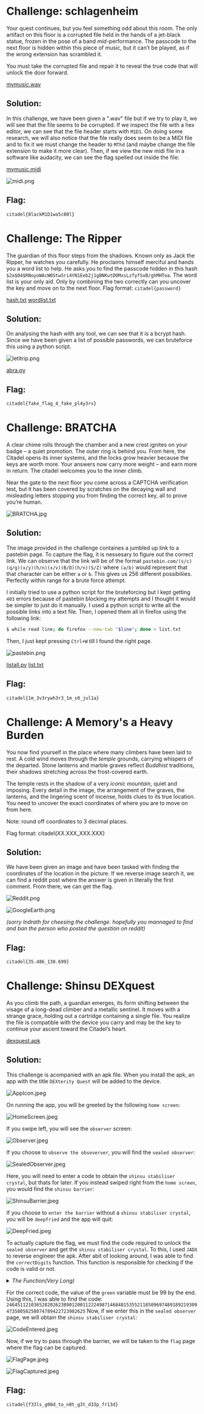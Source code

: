 
# Challenge: schlagenheim

Your quest continues, but you feel something odd about this room. The only artifact on this floor is a corrupted file held in the hands of a jet-black statue, frozen in the pose of a band *mid*-performance. The passcode to the next floor is hidden within this piece of music, but it can’t be played, as if the wrong extension has scrambled it.

You must take the corrupted file and repair it to reveal the true code that will unlock the door forward.

[mymusic.wav](schlagenheim/mymusic.wav)

## Solution:

In this challenge, we have been given a ".wav" file but if we try to play it, we will see that the file seems to be corrupted. If we inspect the file with a hex editor, we can see that the file header starts with `M1D1`. On doing some research, we will also notice that the file really does seem to be a MIDI file and to fix it we must change the header to `MThd` (and maybe change the file extension to make it more clear). Then, if we view the new midi file in a software like audacity, we can see the flag spelled out inside the file:

[mymusic.midi](schlagenheim/mymusic.midi)

![midi.png](schlagenheim/midi.png)

## Flag: 

```
citadel{8lackM1D1wa5c00l}
```

# Challenge: The Ripper

The guardian of this floor steps from the shadows. Known only as Jack the Ripper, he watches you carefully. He proclaims himself merciful and hands you a word list to help.
He asks you to find the passcode hidden in this hash `$2a$04$RNoyoWAcW0StwSri4YN1Eeb2j1gBNKutDOMxsLzfyfSvB/ghMHToa`. The word list is your only aid. Only by combining the two correctly can you uncover the key and move on to the next floor. Flag format: `citadel{password}`

[hash.txt](The_Ripper/hash.txt)
[wordlist.txt](The_Ripper/wordlist.txt)

## Solution:

On analysing the hash with any tool, we can see that it is a bcrypt hash. Since we  have been given a list of possible passwords, we can bruteforce this using a python script.

![letitrip.png](The_Ripper/letitrip.png)

[abra.py](The_Ripper/abra.py)

## Flag: 

```
citadel{fake_flag_4_fake_pl4y3rs}
```

# Challenge: BRATCHA

A clear chime rolls through the chamber and a new crest ignites on your badge – a quiet promotion. The outer ring is behind you. From here, the Citadel opens its inner systems, and the locks grow heavier because the keys are worth more. Your answers now carry more weight – and earn more in return. The citadel welcomes you to the inner climb.

Near the gate to the next floor you come across a CAPTCHA verification test, but it has been covered by scratches on the decaying wall and misleading letters stopping you from finding the correct key, all to prove you’re human.

![BRATCHA.jpg](BRATCHA/BRATCHA.jpg)

## Solution:

The image provided in the challenge containes a jumbled up link to a pastebin page. To capture the flag, it is nessesary to figure out the correct link. We can observe that the link will be of the format `pastebin.com/(s/c)(q/g)(x/y)(h/n)(x/v)(B/D)(h/n)(S/Z)` where `(a/b)` would represent that that character can be either `a` or `b`. This gives us 256 different possibiliies. Perfectly within range for a brute force attempt.

I initially tried to use a python script for the bruteforcing but I kept getting `403` errors because of pastebin blocking my attempts and I thought it would be simpler to just do it manually. I used a python script to write all the possible links into a text file. Then, I opened them all in firefox using the following link:

```sh
$ while read line; do firefox --new-tab "$line"; done < list.txt
```

Then, I just kept pressing `Ctrl+W` till I found the right page.

![pastebin.png](BRATCHA/pastebin.png)

[listall.py](BRATCHA/listall.py)
[list.txt](BRATCHA/link.txt)

## Flag: 

```
citadel{1m_3v3rywh3r3_1m_s0_jul1a}
```

# Challenge: A Memory's a Heavy Burden

You now find yourself in the place where many climbers have been laid to rest. A cold wind moves through the *temple* grounds, carrying whispers of the departed. Stone lanterns and marble graves reflect *Buddhist* traditions, their shadows stretching across the frost-covered earth.

The temple rests in the shadow of a very *iconic mountain*, quiet and imposing. Every detail in the image, the arrangement of the graves, the lanterns, and the lingering scent of incense, holds clues to its true location. You need to uncover the exact coordinates of where you are to move on from here.

Note: round off coordinates to 3 decimal places.

Flag format: citadel{XX.XXX_XXX.XXX}

## Solution:

We have been given an image and have been tasked with finding the coordinates of the location in the picture. If we reverse image search it, we can find a reddit post where the answer is given in literally the first comment. From there, we can get the flag.

![Reddit.png](Shinsu_DEXquest/Reddit.png)

![GoogleEarth.png](Shinsu_DEXquest/GoogleEarth.png)

*(sorry Indrath for cheesing the challenge. hopefully you mannaged to find and ban the person who posted the question on reddit)*

## Flag: 

```
citadel{35.486_138.699}
```


# Challenge: Shinsu DEXquest

As you climb the path, a guardian emerges, its form shifting between the visage of a long-dead climber and a metallic sentinel. It moves with a strange grace, holding out a cartridge containing a single file. You realize the file is compatible with the device you carry and may be the key to continue your ascent toward the Citadel’s heart.

[dexquest.apk](Shinsu_DEXquest/dexquest.apk)

## Solution:

This challenge is acompanied with an apk file. When you install the apk, an app with the title `DEXterity Quest` will be added to the device.

![AppIcon.jpeg](Shinsu_DEXquest/0AppIcon.jpeg)

On running the app, you will be greeted by the following `home screen`:

![HomeScreen.jpeg](Shinsu_DEXquest/1HomeScreen.jpeg)

If you swipe left, you will see the `observer` screen:

![Observer.jpeg](Shinsu_DEXquest/2Observer.jpeg)

If you choose to `observe the obseverver`, you will find the `sealed observer`:

![SealedObserver.jpeg](Shinsu_DEXquest/3SealedObserver.jpeg)

Here, you will need to enter a code to obtain the `shinsu stabiliser crystal`, but thats for later. If you instead swiped right from the `home screen`, you would find the `shinsu barrier`:

![ShinsuBarrier.jpeg](Shinsu_DEXquest/4ShinsuBarrier.jpeg)

If you choose to `enter the barrier` without a `shinsu stabiliser crystal`, you will be `deepfried` and the app will quit:

![DeepFried.jpeg](Shinsu_DEXquest/5DeepFried.jpeg)

To actually capture the flag, we must find the code required to unlock the `sealed observer` and get the `shinsu stabiliser crystal`. To this, I used `JADX` to reverse engineer the apk. After abit of looking around, I was able to find the `correctDigits` function. This function is responsible for checking if the code is valid or not.

<details closed>
<summary><i>The Function(Very Long)</i></summary>

```java
private final int correctDigits(String input) {
    String num = StringsKt.padStart(input, 99, '0');
    EditText editText = this.inputNum;
    if (editText != null) {
        editText.setText(num);
    }
    int green = 0;
    if (num.charAt(8) == '1') {
        green = 0 + 1;
    }
    if (num.charAt(25) == '2') {
        green++;
    }
    if (num.charAt(81) == '0') {
        green++;
    }
    if (num.charAt(47) == '5') {
        green++;
    }
    if (num.charAt(35) == '8') {
        green++;
    }
    if (num.charAt(0) == '2') {
        green++;
    }
    if (num.charAt(53) == '0') {
        green++;
    }
    if (num.charAt(74) == '8') {
        green++;
    }
    if (num.charAt(67) == '3') {
        green++;
    }
    if (num.charAt(49) == '1') {
        green++;
    }
    if (num.charAt(7) == '2') {
        green++;
    }
    if (num.charAt(78) == '2') {
        green++;
    }
    if (num.charAt(46) == '5') {
        green++;
    }
    if (num.charAt(9) == '0') {
        green++;
    }
    if (num.charAt(20) == '3') {
        green++;
    }
    if (num.charAt(91) == '2') {
        green++;
    }
    if (num.charAt(85) == '8') {
        green++;
    }
    if (num.charAt(15) == '2') {
        green++;
    }
    if (num.charAt(57) == '7') {
        green++;
    }
    if (num.charAt(66) == '9') {
        green++;
    }
    if (num.charAt(31) == '2') {
        green++;
    }
    if (num.charAt(14) == '8') {
        green++;
    }
    if (num.charAt(34) == '9') {
        green++;
    }
    if (num.charAt(58) == '4') {
        green++;
    }
    if (num.charAt(69) == '9') {
        green++;
    }
    if (num.charAt(30) == '2') {
        green++;
    }
    if (num.charAt(37) == '1') {
        green++;
    }
    if (num.charAt(95) == '2') {
        green++;
    }
    if (num.charAt(32) == '2') {
        green++;
    }
    if (num.charAt(50) == '1') {
        green++;
    }
    if (num.charAt(80) == '8') {
        green++;
    }
    if (num.charAt(86) == '9') {
        green++;
    }
    if (num.charAt(63) == '9') {
        green++;
    }
    if (num.charAt(64) == '2') {
        green++;
    }
    if (num.charAt(79) == '5') {
        green++;
    }
    if (num.charAt(98) == '5') {
        green++;
    }
    if (num.charAt(90) == '7') {
        green++;
    }
    if (num.charAt(92) == '3') {
        green++;
    }
    if (num.charAt(72) == '3') {
        green++;
    }
    if (num.charAt(13) == '2') {
        green++;
    }
    if (num.charAt(28) == '1') {
        green++;
    }
    if (num.charAt(11) == '6') {
        green++;
    }
    if (num.charAt(70) == '4') {
        green++;
    }
    if (num.charAt(17) == '2') {
        green++;
    }
    if (num.charAt(21) == '8') {
        green++;
    }
    if (num.charAt(96) == '6') {
        green++;
    }
    if (num.charAt(82) == '7') {
        green++;
    }
    if (num.charAt(44) == '5') {
        green++;
    }
    if (num.charAt(71) == '7') {
        green++;
    }
    if (num.charAt(51) == '8') {
        green++;
    }
    if (num.charAt(19) == '2') {
        green++;
    }
    if (num.charAt(83) == '4') {
        green++;
    }
    if (num.charAt(41) == '4') {
        green++;
    }
    if (num.charAt(52) == '5') {
        green++;
    }
    if (num.charAt(76) == '5') {
        green++;
    }
    if (num.charAt(48) == '2') {
        green++;
    }
    if (num.charAt(26) == '0') {
        green++;
    }
    if (num.charAt(55) == '6') {
        green++;
    }
    if (num.charAt(56) == '9') {
        green++;
    }
    if (num.charAt(16) == '0') {
        green++;
    }
    if (num.charAt(6) == '1') {
        green++;
    }
    if (num.charAt(12) == '5') {
        green++;
    }
    if (num.charAt(27) == '0') {
        green++;
    }
    if (num.charAt(97) == '2') {
        green++;
    }
    if (num.charAt(62) == '8') {
        green++;
    }
    if (num.charAt(45) == '3') {
        green++;
    }
    if (num.charAt(29) == '1') {
        green++;
    }
    if (num.charAt(39) == '6') {
        green++;
    }
    if (num.charAt(42) == '8') {
        green++;
    }
    if (num.charAt(18) == '6') {
        green++;
    }
    if (num.charAt(2) == '6') {
        green++;
    }
    if (num.charAt(1) == '4') {
        green++;
    }
    if (num.charAt(89) == '2') {
        green++;
    }
    if (num.charAt(24) == '1') {
        green++;
    }
    if (num.charAt(54) == '9') {
        green++;
    }
    if (num.charAt(61) == '1') {
        green++;
    }
    if (num.charAt(65) == '1') {
        green++;
    }
    if (num.charAt(4) == '5') {
        green++;
    }
    if (num.charAt(38) == '4') {
        green++;
    }
    if (num.charAt(36) == '7') {
        green++;
    }
    if (num.charAt(40) == '8') {
        green++;
    }
    if (num.charAt(75) == '0') {
        green++;
    }
    if (num.charAt(94) == '8') {
        green++;
    }
    if (num.charAt(23) == '0') {
        green++;
    }
    if (num.charAt(33) == '4') {
        green++;
    }
    if (num.charAt(5) == '1') {
        green++;
    }
    if (num.charAt(87) == '4') {
        green++;
    }
    if (num.charAt(68) == '0') {
        green++;
    }
    if (num.charAt(60) == '9') {
        green++;
    }
    if (num.charAt(73) == '5') {
        green++;
    }
    if (num.charAt(93) == '9') {
        green++;
    }
    if (num.charAt(43) == '1') {
        green++;
    }
    if (num.charAt(3) == '4') {
        green++;
    }
    if (num.charAt(84) == '7') {
        green++;
    }
    if (num.charAt(22) == '9') {
        green++;
    }
    if (num.charAt(88) == '2') {
        green++;
    }
    if (num.charAt(10) == '3') {
        green++;
    }
    if (num.charAt(77) == '8') {
        green++;
    }
    if (num.charAt(59) == '8') {
        green++;
    }
    if (green == 99) {
        password = input;
        return green;
    }
    return RangesKt.random(RangesKt.until(0, green), Random.INSTANCE);
}
```
</details>

For the correct code, the value of the `green` variable must be 99 by the end. Using this, I was able to find the code:
`246451121036528202623890120011222498714684815355211850969748918921930947358058258074789422723982625`
Now, if we enter this in the `sealed observer` page, we will obtain the `shinsu stabiliser crystal`:

![CodeEntered.jpeg](Shinsu_DEXquest/6CodeEntered.jpeg)

Now, if we try to pass through the barrier, we will be taken to the `flag` page where the flag can be captured.

![FlagPage.jpeg](Shinsu_DEXquest/7FlagPage.jpeg)

![FlagCaptured.jpeg](Shinsu_DEXquest/8FlagCaptured.jpeg)

## Flag: 

```
citadel{f33ls_g00d_to_n0t_g3t_d33p_fr13d}
```
